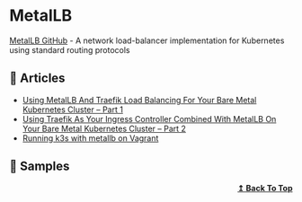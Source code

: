 # MetalLB

[MetalLB GitHub](https://github.com/metallb/metallb) - A network load-balancer implementation for Kubernetes using standard routing protocols

## 📕 Articles
- [Using MetalLB And Traefik Load Balancing For Your Bare Metal Kubernetes Cluster – Part 1](https://www.devtech101.com/2019/02/23/using-metallb-and-traefik-load-balancing-for-your-bare-metal-kubernetes-cluster-part-1/)
- [Using Traefik As Your Ingress Controller Combined With MetalLB On Your Bare Metal Kubernetes Cluster – Part 2](https://www.devtech101.com/2019/03/02/using-traefik-as-your-ingress-controller-combined-with-metallb-on-your-bare-metal-kubernetes-cluster-part-2/)
- [Running k3s with metallb on Vagrant](https://medium.com/@toja/running-k3s-with-metallb-on-vagrant-bd9603a5113b)

## 🚀 Samples

<div align="right">
  <b><a href="#contents">↥ Back To Top</a></b>
</div>
